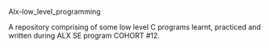 Alx-low_level_programming

A repository comprising of some low level C programs learnt, practiced and written during ALX SE program COHORT #12.
